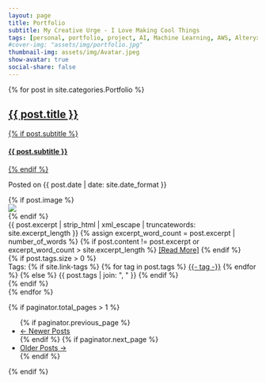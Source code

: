 ```yaml
---
layout: page
title: Portfolio
subtitle: My Creative Urge - I Love Making Cool Things
tags: [personal, portfolio, project, AI, Machine Learning, AWS, Alteryx, Tableau, Python]
#cover-img: "assets/img/portfolio.jpg"
thumbnail-img: assets/img/Avatar.jpeg
show-avatar: true
social-share: false
---
```


<div class="posts-list">
  {% for post in site.categories.Portfolio %}
            <article class="post-preview">
                  <a href="{{ post.url | relative_url }}">
                  <h2 class="post-title">{{ post.title }}</h2>
                        {% if post.subtitle %}
                        <h4 class="post-subtitle">
                        {{ post.subtitle }}
                        </h4>
                  {% endif %}
                  </a>
            <p class="post-meta">
                  Posted on {{ post.date | date: site.date_format }}
            </p>
              <div class="post-entry-container">
                   {% if post.image %}
                         <div class="post-image">
                         <a href="{{ post.url | relative_url }}">
                         <img src="{{ post.image | relative_url }}">
                         </a>
                         </div>
                   {% endif %}
                <div class="post-entry">
                     {{ post.excerpt | strip_html | xml_escape | truncatewords: site.excerpt_length }}
                     {% assign excerpt_word_count = post.excerpt | number_of_words %}
                     {% if post.content != post.excerpt or excerpt_word_count > site.excerpt_length %}
                     <a href="{{ post.url | relative_url }}" class="post-read-more">[Read&nbsp;More]</a>
                     {% endif %}
                 </div>
              </div>
              {% if post.tags.size > 0 %}
              <div class="blog-tags">
                   Tags:
                   {% if site.link-tags %}
                   {% for tag in post.tags %}
                  <a href="{{ '/tags' | relative_url }}#{{- tag -}}">{{- tag -}}</a>
                  {% endfor %}
                  {% else %}
                  {{ post.tags | join: ", " }}
                  {% endif %}
              </div>
             {% endif %}

   </article>
  {% endfor %}
</div>

{% if paginator.total_pages > 1 %}
<ul class="pager main-pager">
      {% if paginator.previous_page %}
            <li class="previous">
                 <a href="{{ paginator.previous_page_path | relative_url }}">&larr; Newer Posts</a>
            </li>
      {% endif %}
      {% if paginator.next_page %}
            <li class="next">
                 <a href="{{ paginator.next_page_path | relative_url }}">Older Posts &rarr;</a>
            </li>
      {% endif %}
</ul>
{% endif %}
